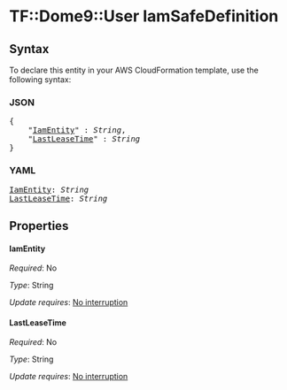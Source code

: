 # TF::Dome9::User IamSafeDefinition

## Syntax

To declare this entity in your AWS CloudFormation template, use the following syntax:

### JSON

<pre>
{
    "<a href="#iamentity" title="IamEntity">IamEntity</a>" : <i>String</i>,
    "<a href="#lastleasetime" title="LastLeaseTime">LastLeaseTime</a>" : <i>String</i>
}
</pre>

### YAML

<pre>
<a href="#iamentity" title="IamEntity">IamEntity</a>: <i>String</i>
<a href="#lastleasetime" title="LastLeaseTime">LastLeaseTime</a>: <i>String</i>
</pre>

## Properties

#### IamEntity

_Required_: No

_Type_: String

_Update requires_: [No interruption](https://docs.aws.amazon.com/AWSCloudFormation/latest/UserGuide/using-cfn-updating-stacks-update-behaviors.html#update-no-interrupt)

#### LastLeaseTime

_Required_: No

_Type_: String

_Update requires_: [No interruption](https://docs.aws.amazon.com/AWSCloudFormation/latest/UserGuide/using-cfn-updating-stacks-update-behaviors.html#update-no-interrupt)

